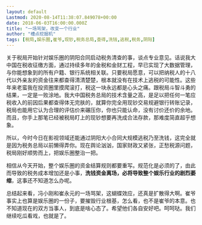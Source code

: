```yaml
---
layout: default
Lastmod: 2020-08-14T11:38:07.849078+00:00
date: 2018-06-03T16:00:00.000Z
title: "一场骂架，改变一个行业"
author: "槽点挖掘机"
tags: [税局,娱乐圈,崔爷,现钞,税务总局,查得,洗钱,逃税,税务,阴阳]
---
```


关于税局开始针对娱乐圈的阴阳合同启动税务清查的事，谈点专业意见。话说我大中国在税收征缴方面，通过持续多年的金税和金财工程，早已实现了大数据管理，与你能想象到的所有户籍、银行系统相关联。只要税局愿意，可以把纳税人的十八代以外亲友的资金往来都查得清清楚楚，根本就没有在技术上逃税的可能性。这些年来老蛮我在投资圈里摸爬滚打，税这一块永远都是心头之痛。跟税局斗智斗勇的结果，一定是一败涂地。我大中国税务总局的技术含量之高，是足以把任何一笔应税收入的前因后果都查得体无完肤的，就算你完全用现钞交易规避银行转账记录，税局也能用它认为合理的评估价来碾压你，你也只能认命，没有讨价还价的余地。而且，你手上那笔已经被税局盯上的现钞想要再洗成合法存款，那难度简直超乎想象。

所以，今时今日在影视领域还能通过阴阳大小合同大规模逃税乃至洗钱，这完全就是因为税务总局以前懒得弄你。现在舆论汹汹，国家财政又紧张，正愁税源问题，税局刚好顺势而上，把娱乐圈整治一把。

相信从今天开始，整个娱乐圈的资金结算规则都要重写。规范化是必须的了，由此而导致的税务成本增加还是小事，**洗钱资金离场，必将导致整个娱乐行业的剧烈萎缩**，这事还不知道怎么办呢。

总结起来看，冯小刚和崔永元的一场骂架，这蝴蝶效应，还真是扩散得大啊。崔爷事实上也算是娱乐圈的一份子，要摧毁行业根基，怎么看，也不是崔爷的本意。也不知道现在的双方当事人，到底是啥心态了。希望他们各自安好吧。呵呵哒。我们继续吃瓜看戏，也就是了。
